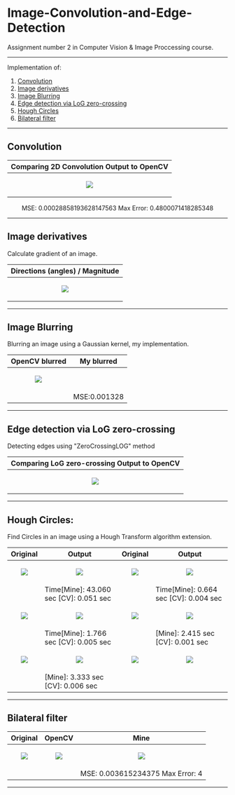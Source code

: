 # Image-Convolution-and-Edge-Detection
Assignment number 2 in Computer Vision & Image Proccessing course.

-----

Implementation of:
1. [ Convolution ](#convolution)
2. [ Image derivatives ](#image-derivatives)
3. [ Image Blurring ](#image-blurring)
4. [ Edge detection via LoG zero-crossing ](#edge-detection-via-log-zero-crossing)
5. [ Hough Circles ](#hough-circles)
6. [ Bilateral filter ](#bilateral-filter)

-----

<h2>Convolution</h2>

<div align="center">

| Comparing 2D Convolution Output to OpenCV |
| ------------- |
| <p align="center"><img src="https://github.com/YehielSiri/ImageProccesing_Ex2/tree/main/TestingScreenshots/conv2D_beach.png"/></p>  |
MSE: 0.00028858193628147563
Max Error: 0.4800071418285348
  
 </div>

-----

<h2>Image derivatives</h2>
Calculate gradient of an image.

<div align="center">
  
| Directions (angles) / Magnitude |
| ------------- |
| <p align="center"><img src="https://github.com/YehielSiri/ImageProccesing_Ex2/tree/main/TestingScreenshots/ImageDerivatives_beach_OriMag.png"/></p>  |
  
</div>

-----

<h2>Image Blurring</h2>
Blurring an image using a Gaussian kernel, my implementation.

<div align="center">
  
| OpenCV blurred | My blurred |
| ------------- | ------------- |
| <p align="center"><img src="https://github.com/YehielSiri/ImageProccesing_Ex2/tree/main/TestingScreenshots/blurImage_beach.jpg"/></p>  |
|  | MSE:0.001328 |
  
</div>

-----

<h2>Edge detection via LoG zero-crossing</h2>
Detecting edges using "ZeroCrossingLOG" method

<div align="center">
  
| Comparing LoG zero-crossing Output to OpenCV |
| ------------- |
| <p align="center"><img src="https://github.com/YehielSiri/ImageProccesing_Ex2/tree/main/TestingScreenshots/edgeDetectionZeroCrossingLOG_boxMan.png"/></p>  |
  
</div>

-----

<h2>Hough Circles:</h2>
Find Circles in an image using a Hough Transform algorithm extension.

| Original | Output | Original | Output |
| ------------- | ------------- | ------------- | ------------- |
| <p align="center"><img src="https://github.com/YehielSiri/ImageProccesing_Ex2/tree/main/input/coins.png"/></p>  | <p align="center"><img src="https://github.com/YehielSiri/ImageProccesing_Ex2/tree/main/TestingScreenshots/houghCircles_coins.png"/></p>  | <p align="center"><img src="https://github.com/YehielSiri/ImageProccesing_Ex2/tree/main/input/kidsPlay.png"/></p>  | <p align="center"><img src="https://github.com/YehielSiri/ImageProccesing_Ex2/tree/main/TestingScreenshots/houghCircles_kidsPlay.png"/></p>  |
| | Time[Mine]: 43.060 sec [CV]: 0.051 sec | | Time[Mine]: 0.664 sec [CV]: 0.004 sec |
| <p align="center"><img src="https://github.com/YehielSiri/ImageProccesing_Ex2/tree/main/input/pool_balls.png"/></p>  | <p align="center"><img src="https://github.com/YehielSiri/ImageProccesing_Ex2/tree/main/TestingScreenshots/houghCircles_pool_balls.png"/></p>  | <p align="center"><img src="https://github.com/YehielSiri/ImageProccesing_Ex2/tree/main/input/ruler.png"/></p>  | <p align="center"><img src="https://github.com/YehielSiri/ImageProccesing_Ex2/tree/main/TestingScreenshots/houghCircles_ruler.png"/></p>  |
| | Time[Mine]: 1.766 sec [CV]: 0.005 sec | | [Mine]: 2.415 sec [CV]: 0.001 sec |
| <p align="center"><img src="https://github.com/YehielSiri/ImageProccesing_Ex2/tree/main/input/tapet.png"/></p>  | <p align="center"><img src="https://github.com/YehielSiri/ImageProccesing_Ex2/tree/main/TestingScreenshots/houghCircles_tapet.png"/></p>  | <p align="center"><img src="https://github.com/YehielSiri/ImageProccesing_Ex2/tree/main/input/beach_ball_org.png"/></p> | <p align="center"><img src="https://github.com/YehielSiri/ImageProccesing_Ex2/tree/main/TestingScreenshots/beach_ball.png"/></p>  |
| | [Mine]: 3.333 sec [CV]: 0.006 sec | | |

-----

<h2>Bilateral filter</h2>

<div align="center">
  
| Original | OpenCV | Mine |
| ------------- | ------------- | ------------- |
| <p align="center"><img src="https://github.com/YehielSiri/ImageProccesing_Ex2/tree/main/input/boxMan.jpg"/></p>  | <p align="center"><img src="https://github.com/YehielSiri/ImageProccesing_Ex2/tree/main/TestingScreenshots/OpenCVBilateralFilter_boxMan.jpg"/></p>  | <p align="center"><img src="https://github.com/YehielSiri/ImageProccesing_Ex2/tree/main/TestingScreenshots/myBilateralFilter_boxMan.jpg"/></p>  |
| | | MSE: 0.003615234375 Max Error: 4 |
  
</div>

-----
